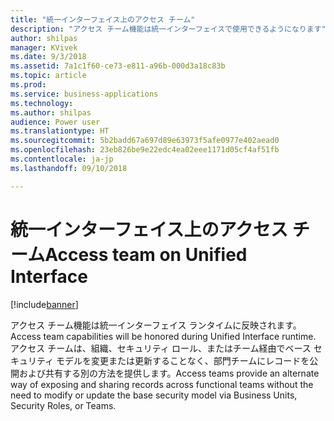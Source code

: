 ```yaml
---
title: "統一インターフェイス上のアクセス チーム"
description: "アクセス チーム機能は統一インターフェイスで使用できるようになります"
author: shilpas
manager: KVivek
ms.date: 9/3/2018
ms.assetid: 7a1c1f60-ce73-e811-a96b-000d3a18c83b
ms.topic: article
ms.prod: 
ms.service: business-applications
ms.technology: 
ms.author: shilpas
audience: Power user
ms.translationtype: HT
ms.sourcegitcommit: 5b2badd67a697d89e63973f5afe0977e402aead0
ms.openlocfilehash: 23eb826be9e22edc4ea02eee1171d05cf4af51fb
ms.contentlocale: ja-jp
ms.lasthandoff: 09/10/2018

---
```

# <a name="access-team-on-unified-interface"></a><span data-ttu-id="48d9f-103">統一インターフェイス上のアクセス チーム</span><span class="sxs-lookup"><span data-stu-id="48d9f-103">Access team on Unified Interface</span></span>


[!include[banner](../../includes/banner.md)]

<span data-ttu-id="48d9f-104">アクセス チーム機能は統一インターフェイス ランタイムに反映されます。</span><span class="sxs-lookup"><span data-stu-id="48d9f-104">Access team capabilities will be honored during Unified Interface runtime.</span></span> <span data-ttu-id="48d9f-105">アクセス チームは、組織、セキュリティ ロール、またはチーム経由でベース セキュリティ モデルを変更または更新することなく、部門チームにレコードを公開および共有する別の方法を提供します。</span><span class="sxs-lookup"><span data-stu-id="48d9f-105">Access teams provide an alternate way of exposing and sharing records across functional teams without the need to modify or update the base security model via Business Units, Security Roles, or Teams.</span></span>

